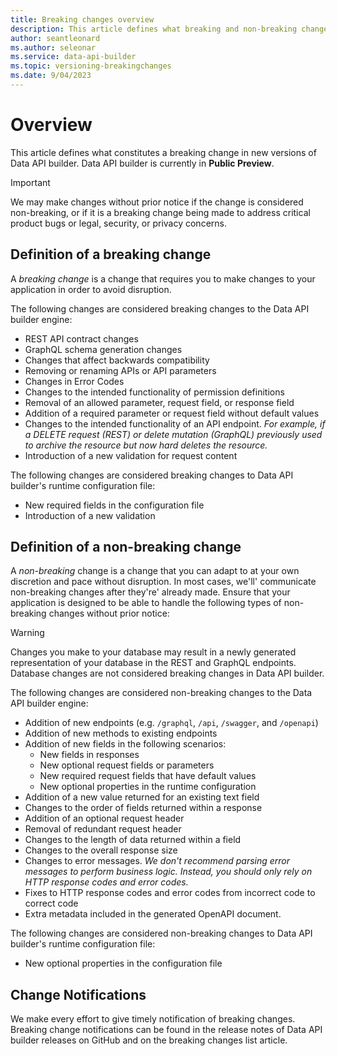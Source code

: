 ```yaml
---
title: Breaking changes overview
description: This article defines what breaking and non-breaking changes are in Data API builder. 
author: seantleonard 
ms.author: seleonar 
ms.service: data-api-builder 
ms.topic: versioning-breakingchanges
ms.date: 9/04/2023 
---
```



# Overview

This article defines what constitutes a breaking change in new versions of Data API builder. Data API builder is currently in **Public Preview**.

> [!IMPORTANT]
> We may make changes without prior notice if the change is considered non-breaking, or if it is a breaking change being made to address critical product bugs or legal, security, or privacy concerns.

## Definition of a breaking change

A *breaking change* is a change that requires you to make changes to your application in order to avoid disruption. 

The following changes are considered breaking changes to the Data API builder engine:

- REST API contract changes
- GraphQL schema generation changes
- Changes that affect backwards compatibility 
- Removing or renaming APIs or API parameters
- Changes in Error Codes
- Changes to the intended functionality of permission definitions
- Removal of an allowed parameter, request field, or response field
- Addition of a required parameter or request field without default values
- Changes to the intended functionality of an API endpoint. _For example, if a DELETE request (REST) or delete mutation (GraphQL) previously used to archive the resource but now hard deletes the resource._
- Introduction of a new validation for request content

The following changes are considered breaking changes to Data API builder's runtime configuration file:

- New required fields in the configuration file
- Introduction of a new validation

## Definition of a non-breaking change

A *non-breaking* change is a change that you can adapt to at your own discretion and pace without disruption. In most cases, we'll' communicate non-breaking changes after they're' already made. Ensure that your application is designed to be able to handle the following types of non-breaking changes without prior notice:

> [!WARNING] 
> Changes you make to your database may result in a newly generated representation of your database in the REST and GraphQL endpoints. Database changes are not considered breaking changes in Data API builder.

The following changes are considered non-breaking changes to the Data API builder engine:

- Addition of new endpoints (e.g. `/graphql`, `/api`, `/swagger`, and `/openapi`)
- Addition of new methods to existing endpoints
- Addition of new fields in the following scenarios:
  - New fields in responses
  - New optional request fields or parameters
  - New required request fields that have default values
  - New optional properties in the runtime configuration
- Addition of a new value returned for an existing text field
- Changes to the order of fields returned within a response
- Addition of an optional request header
- Removal of redundant request header
- Changes to the length of data returned within a field
- Changes to the overall response size
- Changes to error messages. _We don't recommend parsing error messages to perform business logic. Instead, you should only rely on HTTP response codes and error codes._
- Fixes to HTTP response codes and error codes from incorrect code to correct code
- Extra metadata included in the generated OpenAPI document.

The following changes are considered non-breaking changes to Data API builder's runtime configuration file:
 
- New optional properties in the configuration file

## Change Notifications

We make every effort to give timely notification of breaking changes. Breaking change notifications can be found in the release notes of Data API builder releases on GitHub and on the breaking changes list article.